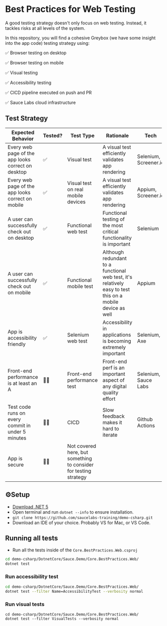 # Best Practices for Web Testing

A good testing strategy doesn't only focus on web testing. Instead, it tackles risks at all levels of the system.

In this repository, you will find a cohesive Greybox (we have some insight into the app code) testing strategy using:

✅ Browser testing on desktop

✅ Browser testing on mobile

✅ Visual testing

✅ Accessibility testing

✅ CICD pipeline executed on push and PR

✅ Sauce Labs cloud infrastructure

## Test Strategy

| Expected Behavior  | Tested? | Test Type  | Rationale  | Tech |
|---|---|---|---|---|
| Every web page of the app looks correct on desktop | ✅ | Visual test | A visual test efficiently validates app rendering | Selenium, Screener.io |
| Every web page of the app looks correct on mobile  | ✅ | Visual test on real mobile devices | A visual test efficiently validates app rendering | Appium, Screener.io |
| A user can successfully check out on desktop  | ✅ | Functional web test  | Functional testing of the most critical functionality is important | Selenium |
| A user can successfully check out on mobile  | ✅ | Functional mobile test  | Although redundant to a functional web test, it's relatively easy to test this on a mobile device as well  | Appium |
| App is accessibility friendly  | ✅ | Selenium web test | Accessibility in applications is becoming extremely important  | Selenium, Axe
| Front-end performance is at least an A  | 🙅‍♂️ | Front-end performance test  | Front-end perf is an important aspect of any digital quality effort | Selenium, Sauce Labs |
| Test code runs on every commit in under 5 minutes  | 🙅‍♂️ | CICD  | Slow feedback makes it hard to iterate  | Github Actions |
| App is secure  | 🙅‍♂️ | Not covered here, but something to consider for testing strategy  |   |


## ⚙️Setup

* [Download .NET 5](https://dotnet.microsoft.com/download)
* Open terminal and run `dotnet --info` to ensure installation.
* `git clone https://github.com/saucelabs-training/demo-csharp.git`
* Download an IDE of your choice. Probably VS for Mac, or VS Code.

## Running all tests

* Run all the tests inside of the `Core.BestPractices.Web.csproj`

```bash
cd demo-csharp/DotnetCore/Sauce.Demo/Core.BestPractices.Web/
dotnet test
```

### Run accessibility test

```bash
cd demo-csharp/DotnetCore/Sauce.Demo/Core.BestPractices.Web/
dotnet test --filter Name=AccessibilityTest --verbosity normal
```

### Run visual tests

```
cd demo-csharp/DotnetCore/Sauce.Demo/Core.BestPractices.Web/
dotnet test --filter VisualTests --verbosity normal
```


